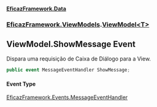 #### [EficazFramework.Data](EficazFrameworkData.md 'EficazFramework Data')
### [EficazFramework.ViewModels](EficazFrameworkData.md#EficazFramework.ViewModels 'EficazFramework.ViewModels').[ViewModel&lt;T&gt;](EficazFramework.ViewModels/ViewModel_T_.md 'EficazFramework.ViewModels.ViewModel<T>')

## ViewModel<T>.ShowMessage Event

Dispara uma requisição de Caixa de Diálogo para a View.

```csharp
public event MessageEventHandler ShowMessage;
```

#### Event Type
[EficazFramework.Events.MessageEventHandler](https://docs.microsoft.com/en-us/dotnet/api/EficazFramework.Events.MessageEventHandler 'EficazFramework.Events.MessageEventHandler')